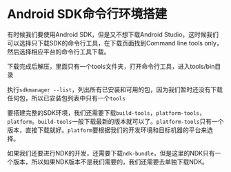 # Android SDK命令行环境搭建

有时候我们要使用Android SDK，但是又不想下载Android Studio，这时候我们可以选择只下载SDK的命令行工具，在下载页面找到Command line tools only，然后选择相应平台的命令行工具下载。

下载完成后解压，里面只有一个tools文件夹，打开命令行工具，进入tools/bin目录

执行`sdkmanager --list`，列出所有已安装和可用的包，因为我们暂时还没有下载任何包，所以已安装包列表中只有一个`tools`

要搭建完整的SDK环境，我们还需要下载`build-tools`，`platform-tools`，`platform`。`build-tools`一般下载最新的版本就可以了。`platform-tools`只有一个版本，直接下载就好。`platform`要根据我们的开发环境和目标机器的平台来选择。

如果我们还要进行NDK的开发，还需要下载`ndk-bundle`，但是这里的NDK只有一个版本，所以如果NDK版本不是我们需要的，我们还需要去单独下载NDK。